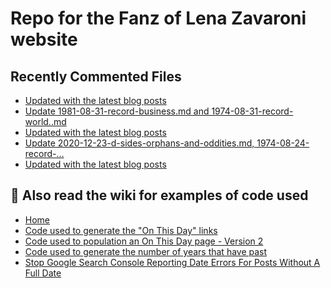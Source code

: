 # Repo for the Fanz of Lena Zavaroni website

## Recently Commented Files
<!-- BLOG-POST-LIST:START -->
- [Updated with the latest blog posts](https://github.com/FanzOfLenaZavaroni/fanzoflenazavaroni.github.io/commit/3222e9696717c2dac87e649d9a00bd76ced4c89e)
- [Update 1981-08-31-record-business.md and 1974-08-31-record-world..md](https://github.com/FanzOfLenaZavaroni/fanzoflenazavaroni.github.io/commit/3f59da5798eae213f84616ac72fe78ffe1188356)
- [Updated with the latest blog posts](https://github.com/FanzOfLenaZavaroni/fanzoflenazavaroni.github.io/commit/ddc88a48a741c16c013b87e0103b90e01fa69989)
- [Update 2020-12-23-d-sides-orphans-and-oddities.md, 1974-08-24-record-…](https://github.com/FanzOfLenaZavaroni/fanzoflenazavaroni.github.io/commit/4d75a815bef09c591a420eda67d1b65e15bcc272)
- [Updated with the latest blog posts](https://github.com/FanzOfLenaZavaroni/fanzoflenazavaroni.github.io/commit/a353f68c5b57791e02d2f98be0fc0fbcf7631c42)
<!-- BLOG-POST-LIST:END -->

## :notebook: Also read the wiki for examples of code used
* [Home](https://github.com/FanzOfLenaZavaroni/fanzoflenazavaroni.github.io/wiki)
* [Code used to generate the "On This Day" links](https://github.com/FanzOfLenaZavaroni/fanzoflenazavaroni.github.io/wiki/On-This-Day-Code)
* [Code used to population an On This Day page - Version 2](https://github.com/FanzOfLenaZavaroni/fanzoflenazavaroni.github.io/wiki/Code-used-to-population-an-On-This-Day-page-%E2%80%90-Version-2)
* [Code used to generate the number of years that have past](https://github.com/FanzOfLenaZavaroni/fanzoflenazavaroni.github.io/wiki/Number-of-years-gone-by-code)
* [Stop Google Search Console Reporting Date Errors For Posts Without A Full Date](https://github.com/FanzOfLenaZavaroni/fanzoflenazavaroni.github.io/wiki/Stop-Google-Search-Console-Reporting-Date-Errors-For-Posts-Without-A-Full-Date)
